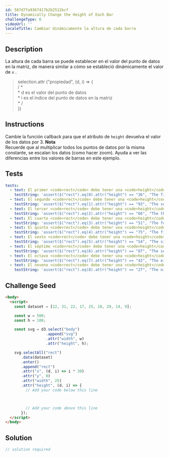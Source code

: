 ```yaml
---
id: 587d7fa9367417b2b2512bcf
title: Dynamically Change the Height of Each Bar
challengeType: 6
videoUrl: ''
localeTitle: Cambiar dinámicamente la altura de cada barra
---
```


## Description
<section id="description"> La altura de cada barra se puede establecer en el valor del punto de datos en la matriz, de manera similar a cómo se estableció dinámicamente el valor de <code>x</code> . <blockquote> selection.attr (&quot;propiedad&quot;, (d, i) =&gt; { <br> / * <br> * d es el valor del punto de datos <br> * i es el índice del punto de datos en la matriz <br> * / <br> }) </blockquote></section>

## Instructions
<section id="instructions"> Cambie la función callback para que el atributo de <code>height</code> devuelva el valor de los datos por 3. <strong>Nota</strong> <br> Recuerde que al multiplicar todos los puntos de datos por la misma constante, se escalan los datos (como hacer zoom). Ayuda a ver las diferencias entre los valores de barras en este ejemplo. </section>

## Tests
<section id='tests'>

```yml
tests:
  - text: El primer <code>rect</code> debe tener una <code>height</code> de 36.
    testString: 'assert($("rect").eq(0).attr("height") == "36", "The first <code>rect</code> should have a <code>height</code> of 36.");'
  - text: El segundo <code>rect</code> debe tener una <code>height</code> de 93.
    testString: 'assert($("rect").eq(1).attr("height") == "93", "The second <code>rect</code> should have a <code>height</code> of 93.");'
  - text: El tercer <code>rect</code> debe tener una <code>height</code> de 66.
    testString: 'assert($("rect").eq(2).attr("height") == "66", "The third <code>rect</code> should have a <code>height</code> of 66.");'
  - text: El cuarto <code>rect</code> debe tener una <code>height</code> de 51.
    testString: 'assert($("rect").eq(3).attr("height") == "51", "The fourth <code>rect</code> should have a <code>height</code> of 51.");'
  - text: El quinto <code>rect</code> debe tener una <code>height</code> de 75.
    testString: 'assert($("rect").eq(4).attr("height") == "75", "The fifth <code>rect</code> should have a <code>height</code> of 75.");'
  - text: El sexto <code>rect</code> debe tener una <code>height</code> de 54.
    testString: 'assert($("rect").eq(5).attr("height") == "54", "The sixth <code>rect</code> should have a <code>height</code> of 54.");'
  - text: El séptimo <code>rect</code> debe tener una <code>height</code> de 87.
    testString: 'assert($("rect").eq(6).attr("height") == "87", "The seventh <code>rect</code> should have a <code>height</code> of 87.");'
  - text: El octavo <code>rect</code> debe tener una <code>height</code> de 42.
    testString: 'assert($("rect").eq(7).attr("height") == "42", "The eighth <code>rect</code> should have a <code>height</code> of 42.");'
  - text: El noveno <code>rect</code> debe tener una <code>height</code> de 27.
    testString: 'assert($("rect").eq(8).attr("height") == "27", "The ninth <code>rect</code> should have a <code>height</code> of 27.");'

```

</section>

## Challenge Seed
<section id='challengeSeed'>

<div id='html-seed'>

```html
<body>
  <script>
    const dataset = [12, 31, 22, 17, 25, 18, 29, 14, 9];

    const w = 500;
    const h = 100;

    const svg = d3.select("body")
                  .append("svg")
                  .attr("width", w)
                  .attr("height", h);

    svg.selectAll("rect")
       .data(dataset)
       .enter()
       .append("rect")
       .attr("x", (d, i) => i * 30)
       .attr("y", 0)
       .attr("width", 25)
       .attr("height", (d, i) => {
         // Add your code below this line



         // Add your code above this line
       });
  </script>
</body>

```

</div>



</section>

## Solution
<section id='solution'>

```js
// solution required
```
</section>
